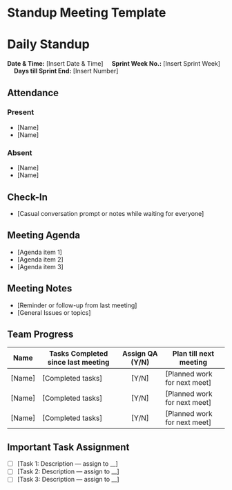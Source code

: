 # Standup Meeting Template
# Daily Standup

**Date & Time:** [Insert Date & Time] &nbsp;&nbsp;&nbsp; **Sprint Week No.:** [Insert Sprint Week] &nbsp;&nbsp;&nbsp; **Days till Sprint End:** [Insert Number]

## Attendance

### Present
- [Name]
- [Name]

### Absent
- [Name]
- [Name]

## Check-In
- [Casual conversation prompt or notes while waiting for everyone]

## Meeting Agenda
- [Agenda item 1]
- [Agenda item 2]
- [Agenda item 3]

## Meeting Notes
- [Reminder or follow-up from last meeting]
- [General Issues or topics]

## Team Progress

| Name       | Tasks Completed since last meeting      | Assign QA (Y/N) | Plan till next meeting       |
|------------|-----------------------------------------|:---------------:|-----------------------------|
| [Name]     | [Completed tasks]                       | [Y/N]           | [Planned work for next meet] |
| [Name]     | [Completed tasks]                       | [Y/N]           | [Planned work for next meet] |
| [Name]     | [Completed tasks]                       | [Y/N]           | [Planned work for next meet] |

## Important Task Assignment
- [ ] [Task 1: Description — assign to __]
- [ ] [Task 2: Description — assign to __]
- [ ] [Task 3: Description — assign to __]